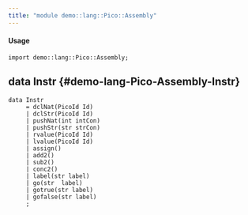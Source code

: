 ```yaml
---
title: "module demo::lang::Pico::Assembly"
---
```


#### Usage

`import demo::lang::Pico::Assembly;`

## data Instr {#demo-lang-Pico-Assembly-Instr}

```rascal
data Instr  
     = dclNat(PicoId Id)
     | dclStr(PicoId Id)
     | pushNat(int intCon)
     | pushStr(str strCon)
     | rvalue(PicoId Id)
     | lvalue(PicoId Id)
     | assign()
     | add2()
     | sub2()
     | conc2()
     | label(str label)
     | go(str  label)
     | gotrue(str label)
     | gofalse(str label)
     ;
```

